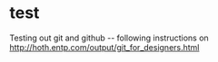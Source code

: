 test
====

Testing out git and github -- following instructions on http://hoth.entp.com/output/git_for_designers.html